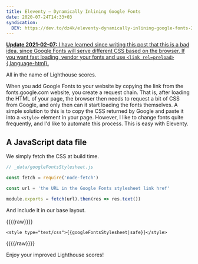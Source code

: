 ```yaml
---
title: Eleventy — Dynamically Inlining Google Fonts
date: 2020-07-24T14:33+03
syndication:
  DEV: https://dev.to/dz4k/eleventy-dynamically-inlining-google-fonts-2geg
---
```


<ins>

**Update <time>2021-02-07</time>:** I have learned since writing this post that this is a bad idea, since Google Fonts will serve different CSS based on the browser. If you want fast loading, vendor your fonts and use `<link rel=preload>`{.language-html}. 

</ins>

All in the name of Lighthouse scores.

When you add Google Fonts to your website by copying the link from the fonts.google.com website, you create a request chain. That is, after loading the HTML of your page, the browser then needs to request a bit of CSS from Google, and only then can it start loading the fonts themselves. A simple solution to this is to copy the CSS returned by Google and paste it into a `<style>` element in your page. However, I like to change fonts quite frequently, and I'd like to automate this process. This is easy with Eleventy.

## A JavaScript data file

We simply fetch the CSS at build time.

```js
// _data/googleFontsStylesheet.js

const fetch = require('node-fetch')

const url = 'the URL in the Google Fonts stylesheet link href'

module.exports = fetch(url).then(res => res.text())
```

And include it in our base layout.

{{{{raw}}}}
```liquid
<style type="text/css">{{googleFontsStylesheet|safe}}</style>
```
{{{{/raw}}}}

Enjoy your improved Lighthouse scores!

